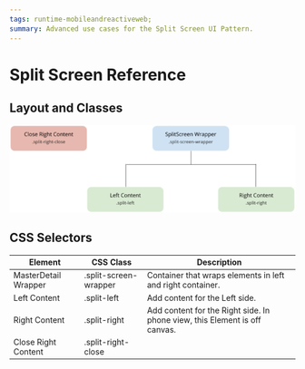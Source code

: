 ```yaml
---
tags: runtime-mobileandreactiveweb;  
summary: Advanced use cases for the Split Screen UI Pattern.
---
```


# Split Screen Reference

## Layout and Classes

![](images/split_screen_layout_classes.png)

## CSS Selectors

**Element** |  **CSS Class** |  **Description**  
---|---|---  
 | MasterDetail Wrapper  |  .split-screen-wrapper  |  Container that wraps elements in left and right container.  
 | Left Content  |  .split-left  |  Add content for the Left side.  
 | Right Content  |  .split-right  |  Add content for the Right side. In phone view, this Element is off canvas.  
 | Close Right Content  |  .split-right-close  |  


